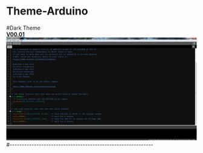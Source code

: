 # Theme-Arduino
#Dark Theme
<br/>
**[V00.01](https://github.com/hamedsargoli/Theme-Arduino/tree/master/Dark%20Theme/V01)**
<img src="https://github.com/hamedsargoli/Theme-Arduino/blob/master/Dark%20Theme/V01/pic_V01.PNG?raw=true" >
#-----------------------------------------------------------

